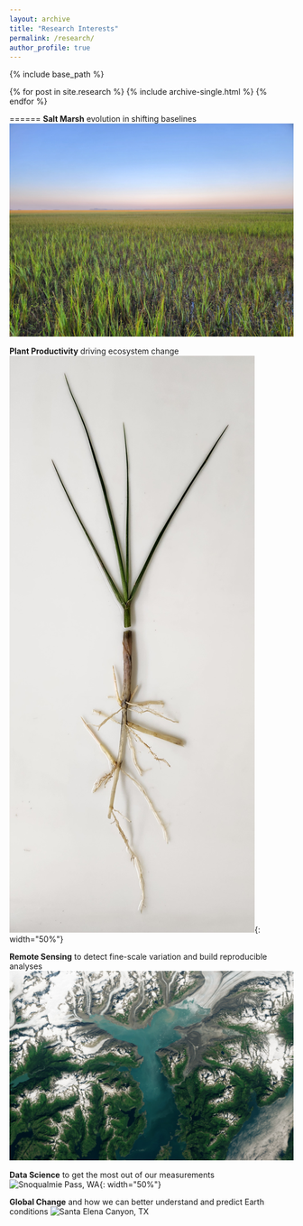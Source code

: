 ```yaml
---
layout: archive
title: "Research Interests"
permalink: /research/
author_profile: true
---
```


{% include base_path %}


{% for post in site.research %}
  {% include archive-single.html %}
{% endfor %}



======
**Salt Marsh** evolution in shifting baselines
![Sapelo Island, GA](/images/salt_marsh.jpg)

**Plant Productivity** driving ecosystem change
![*Spartina alterniflora*](/images/plant.jpg){: width="50%"}

**Remote Sensing** to detect fine-scale variation and build reproducible analyses
![Image from Landsat](/images/remote_sensing.jpg)

**Data Science** to get the most out of our measurements
![Snoqualmie Pass, WA](/images/tree.jpg){: width="50%"}

**Global Change** and how we can better understand and predict Earth conditions
![Santa Elena Canyon, TX](/images/santa_elena.jpg)

